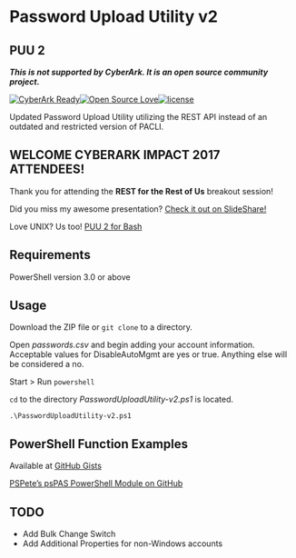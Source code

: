 # Password Upload Utility v2
## PUU 2

**_This is not supported by CyberArk.  It is an open source community project._**

[![CyberArk Ready](https://img.shields.io/badge/CyberArk-ready-blue.svg)](https://www.cyberark.com)[![Open Source Love](https://badges.frapsoft.com/os/v1/open-source.svg?v=103)](https://github.com/ellerbrock/open-source-badges/)[![license](https://img.shields.io/github/license/mashape/apistatus.svg)](https://opensource.org/licenses/mit-license.php)

Updated Password Upload Utility utilizing the REST API instead of an outdated and restricted version of PACLI.

## WELCOME CYBERARK IMPACT 2017 ATTENDEES!

Thank you for attending the **REST for the Rest of Us** breakout session!

Did you miss my awesome presentation?  [Check it out on SlideShare!](https://www.slideshare.net/JoeGarciaCISSP/cyberark-impact-2017-rest-for-the-rest-of-us)

Love UNIX?  Us too!  [PUU 2 for Bash](https://github.com/infamousjoeg/PasswordUploadUtility-bash-v2)

## Requirements

PowerShell version 3.0 or above

## Usage

Download the ZIP file or ```git clone``` to a directory.

Open _passwords.csv_ and begin adding your account information.  Acceptable values for DisableAutoMgmt are yes or true.  Anything else will be considered a no.

Start > Run ```powershell```

```cd``` to the directory _PasswordUploadUtility-v2.ps1_ is located.

```.\PasswordUploadUtility-v2.ps1```

## PowerShell Function Examples

Available at [GitHub Gists](https://gist.github.com/infamousjoeg/9fd1ae60cdea88ac18dbbc49cf2bfe34)

[PSPete’s psPAS PowerShell Module on GitHub](https://github.com/pspete/psPAS)

## TODO 

* Add Bulk Change Switch
* Add Additional Properties for non-Windows accounts

